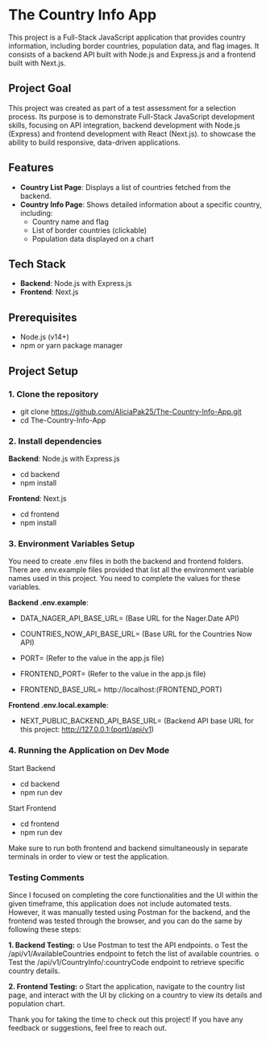 # The Country Info App

This project is a Full-Stack JavaScript application that provides country information, including border countries, population data, and flag images. It consists of a backend API built with Node.js and Express.js and a frontend built with Next.js.

## Project Goal
This project was created as part of a test assessment for a selection process. Its purpose is to demonstrate Full-Stack JavaScript development skills, focusing on API integration, backend development with Node.js (Express) and frontend development with React (Next.js). to showcase the ability to build responsive, data-driven applications.

## Features

- **Country List Page**: Displays a list of countries fetched from the backend.
- **Country Info Page**: Shows detailed information about a specific country, including:
  - Country name and flag
  - List of border countries (clickable)
  - Population data displayed on a chart

## Tech Stack

- **Backend**: Node.js with Express.js
- **Frontend**: Next.js

## Prerequisites

- Node.js (v14+)
- npm or yarn package manager

## Project Setup

### 1. Clone the repository

- git clone https://github.com/AliciaPak25/The-Country-Info-App.git
- cd The-Country-Info-App

### 2. Install dependencies

**Backend**: Node.js with Express.js 
- cd backend
- npm install

**Frontend**: Next.js
- cd frontend
- npm install

### 3. Environment Variables Setup
You need to create .env files in both the backend and frontend folders. There are .env.example files provided that list all the environment variable names used in this project. You need to complete the values for these variables.

**Backend .env.example**:
- DATA_NAGER_API_BASE_URL= (Base URL for the Nager.Date API)
- COUNTRIES_NOW_API_BASE_URL= (Base URL for the Countries Now API)
  
- PORT= (Refer to the value in the app.js file)
- FRONTEND_PORT= (Refer to the value in the app.js file)
- FRONTEND_BASE_URL= http://localhost:(FRONTEND_PORT)

**Frontend .env.local.example**:
- NEXT_PUBLIC_BACKEND_API_BASE_URL= (Backend API base URL for this project: http://127.0.0.1:(port)/api/v1)

### 4. Running the Application on Dev Mode
Start Backend
- cd backend
- npm run dev

Start Frontend
- cd frontend
- npm run dev

Make sure to run both frontend and backend simultaneously in separate terminals in order to view or test the application.

### Testing Comments
Since I focused on completing the core functionalities and the UI within the given timeframe, this application does not include automated tests. However, it was manually tested using Postman for the backend, and the frontend was tested through the browser, and you can do the same by following these steps:

**1.	Backend Testing:**
o	Use Postman to test the API endpoints.
o	Test the /api/v1/AvailableCountries endpoint to fetch the list of available countries.
o	Test the /api/v1/CountryInfo/:countryCode endpoint to retrieve specific country details.

**2.	Frontend Testing:**
o	Start the application, navigate to the country list page, and interact with the UI by clicking on a country to view its details and population chart.

Thank you for taking the time to check out this project! If you have any feedback or suggestions, feel free to reach out.
